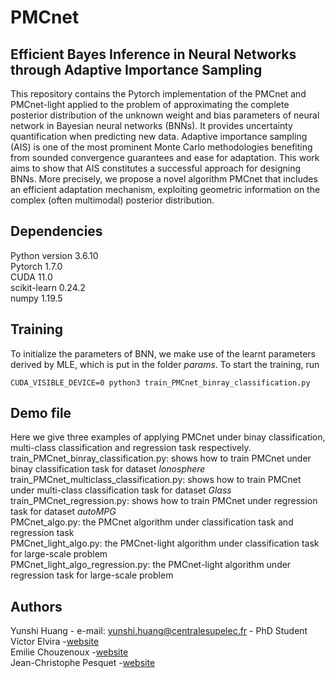 # PMCnet
## Efficient Bayes Inference in Neural Networks through Adaptive Importance Sampling
This repository contains the Pytorch implementation of the PMCnet and PMCnet-light applied to the problem of approximating the complete posterior distribution of the unknown weight and bias parameters of neural network in Bayesian neural networks (BNNs). It provides uncertainty quantification when predicting new data. Adaptive importance sampling (AIS) is one of the most prominent Monte Carlo methodologies benefiting from sounded convergence guarantees and ease for adaptation. This work aims to show that AIS constitutes a successful approach for designing BNNs. More precisely, we propose a novel algorithm PMCnet that includes an efficient adaptation mechanism, exploiting geometric information on the complex (often multimodal) posterior distribution.

## Dependencies
Python version 3.6.10\
Pytorch 1.7.0\
CUDA 11.0\
scikit-learn 0.24.2\
numpy 1.19.5

## Training
To initialize the parameters of BNN, we make use of the learnt parameters derived by MLE, which is put in the folder _params_. To start the training, run

```
CUDA_VISIBLE_DEVICE=0 python3 train_PMCnet_binray_classification.py
```

## Demo file
Here we give three examples of applying PMCnet under binay classification, multi-class classification and regression task respectively.\
train_PMCnet_binray_classification.py: shows how to train PMCnet under binay classification task for dataset _Ionosphere_\
train_PMCnet_multiclass_classification.py: shows how to train PMCnet under multi-class classification task for dataset _Glass_\
train_PMCnet_regression.py: shows how to train PMCnet under regression task for dataset _autoMPG_\
PMCnet_algo.py: the PMCnet algorithm under classification task and regression task\
PMCnet_light_algo.py: the PMCnet-light algorithm under classification task for large-scale problem\
PMCnet_light_algo_regression.py: the PMCnet-light algorithm under regression task for large-scale problem

## Authors
Yunshi Huang - e-mail: yunshi.huang@centralesupelec.fr - PhD Student\
Víctor Elvira -[website](https://victorelvira.github.io/) \
Emilie Chouzenoux -[website](https://pages.saclay.inria.fr/emilie.chouzenoux/)\
Jean-Christophe Pesquet -[website](https://jc.pesquet.eu/)
